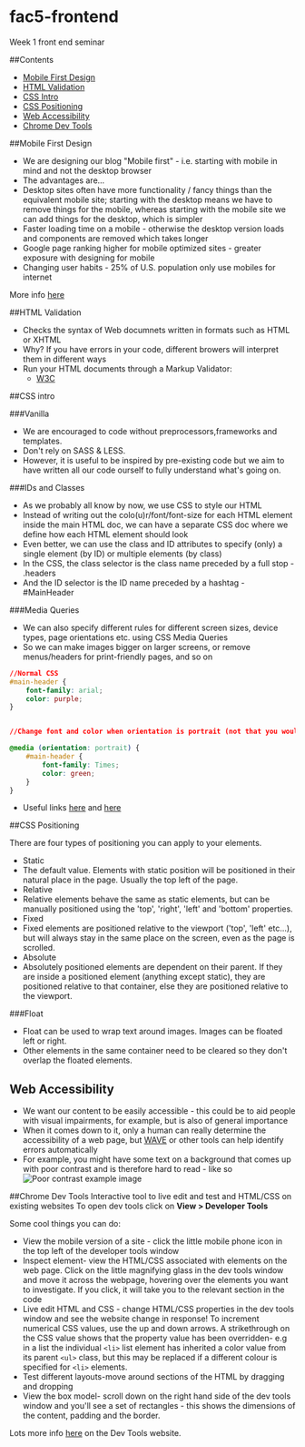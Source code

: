 # fac5-frontend
Week 1 front end seminar

##Contents

* [Mobile First Design](#mobile-first-design)
* [HTML Validation](#html-validation)
* [CSS Intro](#css-intro)
* [CSS Positioning](#css-positioning)
* [Web Accessibility](#web-accessibility)
* [Chrome Dev Tools](#chrome-dev-tools)




##Mobile First Design  
* We are designing our blog "Mobile first" - i.e. starting with mobile in mind and not the desktop browser  
* The advantages are... 
 * Desktop sites often have more functionality / fancy things than the equivalent mobile site; starting with the desktop means we have to remove things for the mobile, whereas starting with the mobile site we can add things for the desktop, which is simpler
 * Faster loading time on a mobile - otherwise the desktop version loads and components are removed which takes longer
 * Google page ranking higher for mobile optimized sites - greater exposure with designing for mobile
 * Changing user habits - 25% of U.S. population only use mobiles for internet
 
More info [here](http://designshack.net/articles/css/mobilefirst/)

##HTML Validation 
* Checks the syntax of Web documnets written in formats such as HTML or XHTML
* Why? If you have errors in your code, different browers will interpret them in different ways
* Run your HTML documents through a Markup Validator:
	* [W3C](https://validator.w3.org/)  

##CSS intro  

###Vanilla 

* We are encouraged to code without preprocessors,frameworks and templates.
* Don't rely on SASS & LESS.
* However, it is useful to be inspired by pre-existing code but we aim to have written all our code ourself to fully understand what's going on.

###IDs and Classes

* As we probably all know by now, we use CSS to style our HTML  
 * Instead of writing out the colo(u)r/font/font-size for each HTML element inside the main HTML doc, we can have a separate CSS doc where we define how each HTML element should look  
 * Even better, we can use the class and ID attributes to specify (only) a single element (by ID) or multiple elements (by class)  
 * In the CSS, the class selector is the class name preceded by a full stop - .headers  
 * And the ID selector is the ID name preceded by a hashtag - #MainHeader  

###Media Queries

 * We can also specify different rules for different screen sizes, device types, page orientations etc. using CSS Media Queries  
  * So we can make images bigger on larger screens, or remove menus/headers for print-friendly pages, and so on  
 
 
```css
//Normal CSS 
#main-header {
	font-family: arial;
	color: purple;
}


//Change font and color when orientation is portrait (not that you would want to...)

@media (orientation: portrait) {
	#main-header {
		font-family: Times;
		color: green;
	}
}
```
  * Useful links [here](https://developers.google.com/web/fundamentals/layouts/rwd-fundamentals/use-media-queries?hl=en) and [here](http://www.w3schools.com/cssref/css3_pr_mediaquery.asp)

##CSS Positioning

There are four types of positioning you can apply to your elements.
* Static
 * The default value. Elements with static position will be positioned in their natural place in the page. Usually the top left of the page.
* Relative
 * Relative elements behave the same as static elements, but can be manually positioned using the 'top', 'right', 'left' and 'bottom' properties.
* Fixed
 * Fixed elements are positioned relative to the viewport ('top', 'left' etc...), but will always stay in the same place on the screen, even as the page is scrolled.
* Absolute
 * Absolutely positioned elements are dependent on their parent. If they are inside a positioned element (anything except static), they are positioned relative to that container, else they are positioned relative to the viewport.

###Float
* Float can be used to wrap text around images. Images can be floated left or right.
* Other elements in the same container need to be cleared so they don't overlap the floated elements.

## Web Accessibility  

* We want our content to be easily accessible - this could be to aid people with visual impairments, for example, but is also of general importance
 * When it comes down to it, only a human can really determine the accessibility of a web page, but [WAVE](http://wave.webaim.org/) or other tools can help identify errors automatically
  * For example, you might have some text on a background that comes up with poor contrast and is therefore hard to read - like so  
![Poor contrast example image](http://www.spaboomblog.com/wp-content/uploads/2007/08/low-contrast03.gif)

##Chrome Dev Tools
Interactive tool to live edit and test and HTML/CSS on existing websites
To open dev tools click on **View > Developer Tools**

Some cool things you can do:
* View the mobile version of a site - click the little mobile phone icon in the top left of the developer tools window
* Inspect element- view the HTML/CSS associated with elements on the web page. Click on the little magnifying glass in the dev tools window and move it across the webpage, hovering over the elements you want to investigate. If you click, it will take you to the relevant section in the code
* Live edit HTML and CSS - change HTML/CSS properties in the dev tools window and see the website change in response! To increment numerical CSS values, use the up and down arrows. A strikethrough on the CSS value shows that the property value has been overridden- e.g in a list the individual ``` <li> ``` list element has inherited a color value from its parent ``` <ul> ``` class, but this may be replaced if a different colour is specified for ``` <li> ``` elements. 
* Test different layouts-move around sections of the HTML by dragging and dropping
* View the box model- scroll down on the right hand side of the dev tools window and you'll see a set of rectangles - this shows the dimensions of the content, padding and the border. 



Lots more info [here](https://developer.chrome.com/devtools/docs/dom-and-styles) on the Dev Tools website.
